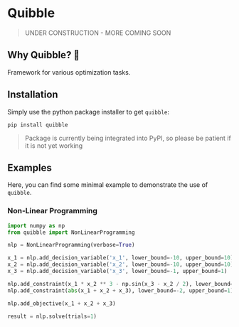 # Quibble

> UNDER CONSTRUCTION - MORE COMING SOON

## Why Quibble? :thinking:
Framework for various optimization tasks.

## Installation
Simply use the python package installer to get `quibble`:

```shell
pip install quibble
```

> Package is currently being integrated into PyPI, so please be patient if it is not yet working

## Examples
Here, you can find some minimal example to demonstrate the use of `quibble`.
### Non-Linear Programming
```Python
import numpy as np
from quibble import NonLinearProgramming

nlp = NonLinearProgramming(verbose=True)

x_1 = nlp.add_decision_variable('x_1', lower_bound=-10, upper_bound=10)
x_2 = nlp.add_decision_variable('x_2', lower_bound=-10, upper_bound=10)
x_3 = nlp.add_decision_variable('x_3', lower_bound=-1, upper_bound=1)

nlp.add_constraint(x_1 * x_2 ** 3 - np.sin(x_3 - x_2 / 2), lower_bound=-2, upper_bound=2.5)
nlp.add_constraint(abs(x_1 + x_2 + x_3), lower_bound=-2, upper_bound=1)

nlp.add_objective(x_1 + x_2 + x_3)

result = nlp.solve(trials=1)
```